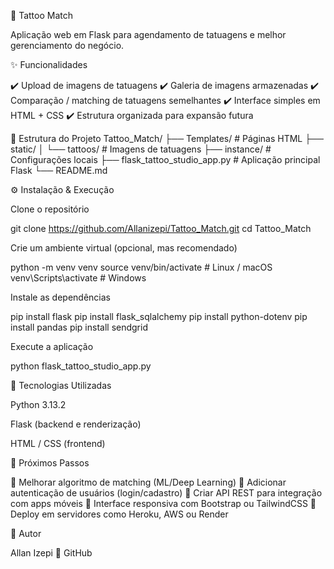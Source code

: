 🎨 Tattoo Match

Aplicação web em Flask para agendamento de tatuagens e melhor gerenciamento do negócio.

✨ Funcionalidades

✔️ Upload de imagens de tatuagens
✔️ Galeria de imagens armazenadas
✔️ Comparação / matching de tatuagens semelhantes
✔️ Interface simples em HTML + CSS
✔️ Estrutura organizada para expansão futura

📂 Estrutura do Projeto
Tattoo_Match/
├── Templates/                  # Páginas HTML
├── static/
│   └── tattoos/                 # Imagens de tatuagens
├── instance/                    # Configurações locais
├── flask_tattoo_studio_app.py   # Aplicação principal Flask
└── README.md

⚙️ Instalação & Execução

Clone o repositório

git clone https://github.com/Allanizepi/Tattoo_Match.git
cd Tattoo_Match


Crie um ambiente virtual (opcional, mas recomendado)

python -m venv venv
source venv/bin/activate   # Linux / macOS
venv\Scripts\activate      # Windows


Instale as dependências

pip install flask
pip install flask_sqlalchemy
pip install python-dotenv
pip install pandas
pip install sendgrid


Execute a aplicação

python flask_tattoo_studio_app.py


🧰 Tecnologias Utilizadas

Python 3.13.2

Flask (backend e renderização)

HTML / CSS (frontend)


🚀 Próximos Passos

🔹 Melhorar algoritmo de matching (ML/Deep Learning)
🔹 Adicionar autenticação de usuários (login/cadastro)
🔹 Criar API REST para integração com apps móveis
🔹 Interface responsiva com Bootstrap ou TailwindCSS
🔹 Deploy em servidores como Heroku, AWS ou Render


👤 Autor

Allan Izepi
📌 GitHub

